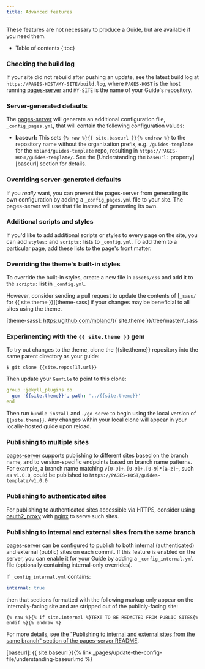 ```yaml
---
title: Advanced features
---
```

These features are not necessary to produce a Guide, but are available if you
need them.

* Table of contents
{:toc}

### Checking the build log

If your site did not rebuild after pushing an update, see the latest build log
at `https://PAGES-HOST/MY-SITE/build.log`, where `PAGES-HOST` is the host
running [pages-server][] and `MY-SITE` is the name of your Guide's repository.

[pages-server]: https://github.com/mbland/pages-server

### Server-generated defaults

The [pages-server][] will generate an additional configuration file,
`_config_pages.yml`, that will contain the following configuration values:

* **baseurl:** This sets `{% raw %}{{ site.baseurl }}{% endraw %}` to the
  repository name without the organization prefix, e.g. `/guides-template` for
  the `mbland/guides-template` repo, resulting in
  `https://PAGES-HOST/guides-template/`. See the [Understanding the `baseurl:`
  property][baseurl] section for details.

### Overriding server-generated defaults

If you _really_ want, you can prevent the pages-server from generating its own
configuration by adding a `_config_pages.yml` file to your site. The
pages-server will use that file instead of generating its own.

### Additional scripts and styles

If you'd like to add additional scripts or styles to every page on the site,
you can add `styles:` and `scripts:` lists to `_config.yml`. To add them to a
particular page, add these lists to the page's front matter.

### Overriding the theme's built-in styles

To override the built-in styles, create a new file in `assets/css` and add it
to the `scripts:` list in `_config.yml`.

However, consider sending a pull request to update the contents of [`_sass/` for
{{ site.theme }}][theme-sass] if your changes may be beneficial to all sites
using the theme.

[theme-sass]: https://github.com/mbland/{{ site.theme }}/tree/master/_sass

### Experimenting with the `{{ site.theme }}` gem

To try out changes to the theme, clone the {{site.theme}} repository into the
same parent directory as your guide:

```shell
$ git clone {{site.repos[1].url}}
```

Then update your `Gemfile` to point to this clone:

```yaml
group :jekyll_plugins do
  gem '{{site.theme}}', path: '../{{site.theme}}'
end
```

Then run `bundle install` and `./go serve` to begin using the local version of
`{{site.theme}}`. Any changes within your local clone will appear in your
locally-hosted guide upon reload.

### Publishing to multiple sites

[pages-server][] supports publishing to different sites based on the branch
name, and to version-specific endpoints based on branch name patterns. For
example, a branch name matching `v[0-9]+.[0-9]+.[0-9]*[a-z]+`, such as `v1.0.0`,
could be published to `https://PAGES-HOST/guides-template/v1.0.0`

### Publishing to authenticated sites

For publishing to authenticated sites accessible via HTTPS, consider using
[oauth2_proxy][] with [nginx][] to serve such sites.

[oauth2_proxy]: https://github.com/bitly/oauth2_proxy
[nginx]:        https://nginx.org/

### Publishing to internal and external sites from the same branch

[pages-server][] can be configured to publish to both internal (authenticated)
and external (public) sites on each commit. If this feature is enabled on the
server, you can enable it for your Guide by adding a `_config_internal.yml` file
(optionally containing internal-only overrides).

If `_config_internal.yml` contains:

```yaml
internal: true
```

then that sections formatted with the following markup only appear on the
internally-facing site and are stripped out of the publicly-facing site:

```liquid
{% raw %}{% if site.internal %}TEXT TO BE REDACTED FROM PUBLIC SITES{% endif %}{% endraw %}
```

For more details, see [the "Publishing to internal and external sites from the
same branch" section of the pages-server README][int-ext].

[int-ext]: https://github.com/mbland/pages-server#publishing-to-internal-and-external-sites-from-the-same-branch

[baseurl]: {{ site.baseurl }}{% link _pages/update-the-config-file/understanding-baseurl.md %}
